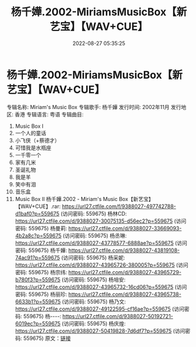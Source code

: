 ﻿---
title: 杨千嬅.2002-MiriamsMusicBox【新艺宝】【WAV+CUE】
date: 2022-08-27 05:35:25
categories: WAV车载音乐、镜像
tags: 华语中文
---
# 杨千嬅.2002-MiriamsMusicBox【新艺宝】【WAV+CUE】

专辑名称: Miriam's Music Box
专辑歌手: 杨千嬅
发行时间: 2002年11月
发行地区: 香港
专辑语言: 粤语
专辑曲目:
01. Music Box I
02. 一个人的童话
03. 小飞侠（+蔡德才）
04. 可惜我是水瓶座
05. 一千零一个
06. 家有几米
07. 圣诞礼物
08. 我是羊
09. 笑中有泪
10. 音乐盒
11. Music Box II
杨千嬅.2002 - Miriam's Music
Box【新艺宝】【WAV+CUE】.rar: https://url27.ctfile.com/f/9388027-497742788-d1baf0?p=559675
(访问密码: 559675)
杨林CD: https://url27.ctfile.com/d/9388027-30075135-d56ec2?p=559675
(访问密码: 559675)
杨曼莉: https://url27.ctfile.com/d/9388027-33669093-4b2a8c?p=559675
(访问密码: 559675)
杨丞琳: https://url27.ctfile.com/d/9388027-43778577-6888ae?p=559675
(访问密码: 559675)
杨千嬅: https://url27.ctfile.com/d/9388027-43819108-74ac91?p=559675
(访问密码: 559675)
杨采妮: https://url27.ctfile.com/d/9388027-43965726-380005?p=559675
(访问密码: 559675)
杨宗纬: https://url27.ctfile.com/d/9388027-43965729-b780f3?p=559675
(访问密码: 559675)
杨培安: https://url27.ctfile.com/d/9388027-43965732-16cd06?p=559675
(访问密码: 559675)
杨丽珍: https://url27.ctfile.com/d/9388027-43965738-6633b1?p=559675
(访问密码: 559675)
杨乃文: https://url27.ctfile.com/d/9388027-49122595-cf16ae?p=559675
(访问密码: 559675)
杨----: https://url27.ctfile.com/d/9388027-50192721-6019ec?p=559675
(访问密码: 559675)
杨庆煌: https://url27.ctfile.com/d/9388027-50419828-7d6df7?p=559675
(访问密码: 559675)
原文：[链接](https://blog.sina.com.cn/s/blog_1647c7e7601030z2l.html)